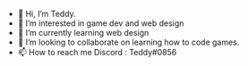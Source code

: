 - 👋 Hi, I’m Teddy.
- 👀 I’m interested in game dev and web design
- 🌱 I’m currently learning web design
- 💞️ I’m looking to collaborate on learning how to code games.
- 📫 How to reach me Discord : Teddy#0856

<!---
SavageryG/SavageryG is a ✨ special ✨ repository because its `README.md` (this file) appears on your GitHub profile.
You can click the Preview link to take a look at your changes.
--->
